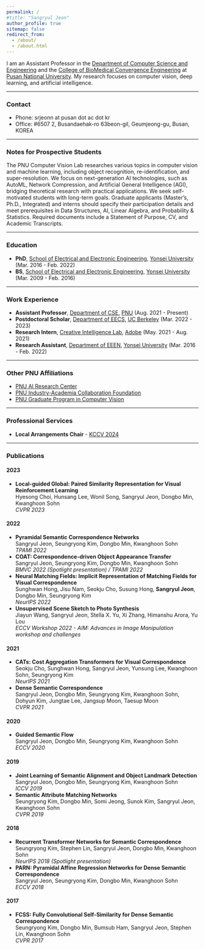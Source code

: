 ```yaml
---
permalink: /
#title: "Sangryul Jeon"
author_profile: true
sitemap: false
redirect_from:
  - /about/
  - /about.html
---
```


I am an Assistant Professor in the [Department of Computer Science and Engineering](https://cse.pusan.ac.kr/cse/index.do) and the [College of BioMedical Convergence Engineering](https://bce.pusan.ac.kr/bce/index..do) at [Pusan National University](https://www.pusan.ac.kr/kor/Main.do). My research focuses on computer vision, deep learning, and artificial intelligence.

---

### **Contact**  
* Phone: srjeonn at pusan dot ac dot kr
* Office: #6507 2, Busandaehak-ro 63beon-gil, Geumjeong-gu, Busan, KOREA  

---

### **Notes for Prospective Students**
The PNU Computer Vision Lab researches various topics in computer vision and machine learning, including object recognition, re-identification, and super-resolution. We focus on next-generation AI technologies, such as AutoML, Network Compression, and Artificial General Intelligence (AGI), bridging theoretical research with practical applications. We seek self-motivated students with long-term goals. Graduate applicants (Master’s, Ph.D., Integrated) and interns should specify their participation details and meet prerequisites in Data Structures, AI, Linear Algebra, and Probability & Statistics. Required documents include a Statement of Purpose, CV, and Academic Transcripts.

---

### **Education**  
* **PhD**, [School of Electrical and Electronic Engineering](https://ee.yonsei.ac.kr/ee_en/index.do), [Yonsei University](https://www.yonsei.ac.kr/sc/) (Mar. 2016 - Feb. 2022)  
* **BS**, [School of Electrical and Electronic Engineering](https://ee.yonsei.ac.kr/ee_en/index.do), [Yonsei University](https://www.yonsei.ac.kr/sc/) (Mar. 2009 - Feb. 2016)  

---

### **Work Experience**  
* **Assistant Professor**, [Department of CSE](https://cse.pusan.ac.kr/cse/index.do), [PNU](https://www.pusan.ac.kr/kor/Main.do) (Aug. 2021 - Present)  
* **Postdoctoral Scholar**, [Department of EECS](https://eecs.berkeley.edu/), [UC Berkeley](https://www.berkeley.edu/) (Mar. 2022 - 2023)  
* **Research Intern**, [Creative Intelligence Lab](https://research.adobe.com/), [Adobe](https://research.adobe.com/) (May. 2021 - Aug. 2021)  
* **Research Assistant**, [Department of EEEN](https://ee.yonsei.ac.kr/ee_en/index.do), [Yonsei University](https://www.yonsei.ac.kr/sc/) (Mar. 2016 - Feb. 2022)  

---

### **Other PNU Affiliations**  
* [PNU AI Research Center](https://ai.pusan.ac.kr/ai/index.do)  
* [PNU Industry-Academia Collaboration Foundation](http://164.125.6.82/Default.aspx)  
* [PNU Graduate Program in Computer Vision](https://graduate.pusan.ac.kr/graduateeng/14044/subview.do)  

---

### **Professional Services**  
* **Local Arrangements Chair** - [KCCV 2024](https://kcvs.kr/?act=info.workshop&pseq=7)  

---

### **Publications**  
#### **2023**  
* **Local-guided Global: Paired Similarity Representation for Visual Reinforcement Learning**  
  Hyesong Choi, Hunsang Lee, Wonil Song, Sangryul Jeon, Dongbo Min, Kwanghoon Sohn  
  _CVPR 2023_  

#### **2022**  
* **Pyramidal Semantic Correspondence Networks**  
  Sangryul Jeon, Seungryong Kim, Dongbo Min, Kwanghoon Sohn  
  _TPAMI 2022_  
* **COAT: Correspondence-driven Object Appearance Transfer**  
  Sangryul Jeon, Seungryong Kim, Dongbo Min, Kwanghoon Sohn  
  _BMVC 2022 (Spotlight presentation) / TPAMI 2022_  
* **Neural Matching Fields: Implicit Representation of Matching Fields for Visual Correspondence**  
  Sunghwan Hong, Jisu Nam, Seokju Cho, Susung Hong, **Sangryul Jeon**, Dongbo Min, Seungryong Kim  
  _NeurIPS 2022_  
* **Unsupervised Scene Sketch to Photo Synthesis**  
  Jiayun Wang, Sangryul Jeon, Stella X. Yu, Xi Zhang, Himanshu Arora, Yu Lou  
  _ECCV Workshop 2022 - AIM: Advances in Image Manipulation workshop and challenges_  

#### **2021**  
* **CATs: Cost Aggregation Transformers for Visual Correspondence**  
  Seokju Cho, Sunghwan Hong, Sangryul Jeon, Yunsung Lee, Kwanghoon Sohn, Seungryong Kim  
  _NeurIPS 2021_  
* **Dense Semantic Correspondence**  
  Sangryul Jeon, Dongbo Min, Seungryong Kim, Kwanghoon Sohn, Dohyun Kim, Jungtae Lee, Jangsup Moon, Taesup Moon  
  _CVPR 2021_  

#### **2020**  
* **Guided Semantic Flow**  
  Sangryul Jeon, Dongbo Min, Seungryong Kim, Kwanghoon Sohn  
  _ECCV 2020_  

#### **2019**  
* **Joint Learning of Semantic Alignment and Object Landmark Detection**  
  Sangryul Jeon, Dongbo Min, Seungryong Kim, Kwanghoon Sohn  
  _ICCV 2019_  
* **Semantic Attribute Matching Networks**  
  Seungryong Kim, Dongbo Min, Somi Jeong, Sunok Kim, Sangryul Jeon, Kwanghoon Sohn  
  _CVPR 2019_  

#### **2018**  
* **Recurrent Transformer Networks for Semantic Correspondence**  
  Seungryong Kim, Stephen Lin, Sangryul Jeon, Dongbo Min, Kwanghoon Sohn  
  _NeurIPS 2018 (Spotlight presentation)_  
* **PARN: Pyramidal Affine Regression Networks for Dense Semantic Correspondence**  
  Sangryul Jeon, Seungryong Kim, Dongbo Min, Kwanghoon Sohn  
  _ECCV 2018_  

#### **2017**  
* **FCSS: Fully Convolutional Self-Similarity for Dense Semantic Correspondence**  
  Seungryong Kim, Dongbo Min, Bumsub Ham, Sangryul Jeon, Stephen Lin, Kwanghoon Sohn  
  _CVPR 2017_  
